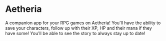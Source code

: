 # Aetheria
A companion app for your RPG games on Aetheria! 
You'll have the ability to save your characters, follow up with their XP, HP and their mana if they have some! 
You'll be able to see the story to always stay up to date!
